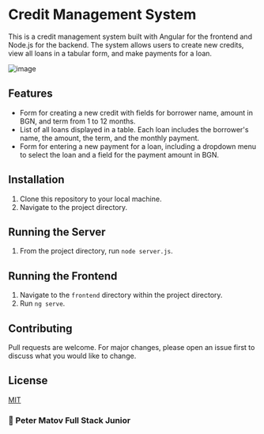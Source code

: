 # Credit Management System

This is a credit management system built with Angular for the frontend and Node.js for the backend. The system allows users to create new credits, view all loans in a tabular form, and make payments for a loan.

![image](https://github.com/peter1998/credit-management-system/assets/19347046/3914a363-4942-4f7f-8c53-1866e8acd080)


## Features

- Form for creating a new credit with fields for borrower name, amount in BGN, and term from 1 to 12 months.
- List of all loans displayed in a table. Each loan includes the borrower's name, the amount, the term, and the monthly payment.
- Form for entering a new payment for a loan, including a dropdown menu to select the loan and a field for the payment amount in BGN.

## Installation

1. Clone this repository to your local machine.
2. Navigate to the project directory.

## Running the Server

1. From the project directory, run `node server.js`.

## Running the Frontend

1. Navigate to the `frontend` directory within the project directory.
2. Run `ng serve`.

## Contributing

Pull requests are welcome. For major changes, please open an issue first to discuss what you would like to change.

## License

[MIT](https://choosealicense.com/licenses/mit/)

### 👤 Peter Matov Full Stack Junior
